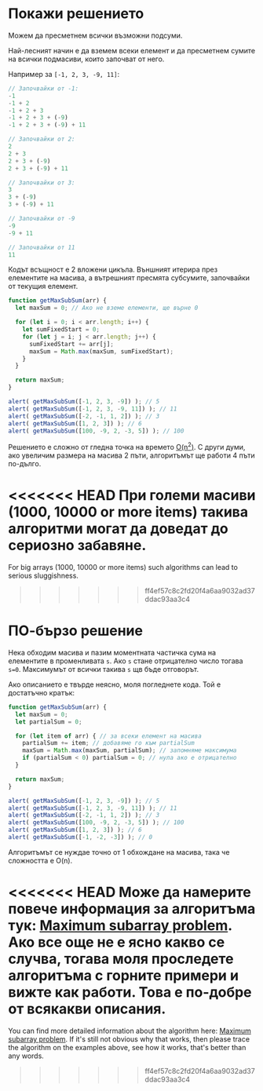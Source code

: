 # Покажи решението

Можем да пресметнем всички възможни подсуми.

Най-лесният начин е да вземем всеки елемент и да пресметнем сумите на всички подмасиви, които започват от него.

Например за `[-1, 2, 3, -9, 11]`:

```js no-beautify
// Започвайки от -1:
-1
-1 + 2
-1 + 2 + 3
-1 + 2 + 3 + (-9)
-1 + 2 + 3 + (-9) + 11

// Започвайки от 2:
2
2 + 3
2 + 3 + (-9)
2 + 3 + (-9) + 11

// Започвайки от 3:
3
3 + (-9)
3 + (-9) + 11

// Започвайки от -9
-9
-9 + 11

// Започвайки от 11
11
```

Кодът всъщност е 2  вложени цикъла. Външният итерира през елементите на масива, а вътрешният пресмята субсумите, започвайки от текущия елемент.

```js run
function getMaxSubSum(arr) {
  let maxSum = 0; // Ако не вземе елементи, ще върне 0

  for (let i = 0; i < arr.length; i++) {
    let sumFixedStart = 0;
    for (let j = i; j < arr.length; j++) {
      sumFixedStart += arr[j];
      maxSum = Math.max(maxSum, sumFixedStart);
    }
  }

  return maxSum;
}

alert( getMaxSubSum([-1, 2, 3, -9]) ); // 5
alert( getMaxSubSum([-1, 2, 3, -9, 11]) ); // 11
alert( getMaxSubSum([-2, -1, 1, 2]) ); // 3
alert( getMaxSubSum([1, 2, 3]) ); // 6
alert( getMaxSubSum([100, -9, 2, -3, 5]) ); // 100
```

Решението е сложно от гледна точка на времето [O(n<sup>2</sup>)](https://en.wikipedia.org/wiki/Big_O_notation). С други думи, ако увеличим размера на масива 2 пъти, алгоритъмът ще работи 4 пъти по-дълго.

<<<<<<< HEAD
При големи масиви (1000, 10000 or more items) такива алгоритми могат да доведат до сериозно забавяне.
=======
For big arrays (1000, 10000 or more items) such algorithms can lead to serious sluggishness.
>>>>>>> ff4ef57c8c2fd20f4a6aa9032ad37ddac93aa3c4

# ПО-бързо решение

Нека обходим масива и пазим моментната частичка сума на елементите в променливата `s`. Ако `s` стане отрицателно число тогава `s=0`. Максимумът от всички такива `s` щв бъде отговорът.

Ако описанието е твърде неясно, моля погледнете кода. Той е достатъчно кратък:

```js run demo
function getMaxSubSum(arr) {
  let maxSum = 0;
  let partialSum = 0;

  for (let item of arr) { // за всеки елемент на масива
    partialSum += item; // добавяме го към partialSum
    maxSum = Math.max(maxSum, partialSum); // запомняме максимума
    if (partialSum < 0) partialSum = 0; // нула ако е отрицателно
  }

  return maxSum;
}

alert( getMaxSubSum([-1, 2, 3, -9]) ); // 5
alert( getMaxSubSum([-1, 2, 3, -9, 11]) ); // 11
alert( getMaxSubSum([-2, -1, 1, 2]) ); // 3
alert( getMaxSubSum([100, -9, 2, -3, 5]) ); // 100
alert( getMaxSubSum([1, 2, 3]) ); // 6
alert( getMaxSubSum([-1, -2, -3]) ); // 0
```

Алгоритъмът се нуждае точно от 1 обхождане на масива, така че сложността е O(n).

<<<<<<< HEAD
Може да намерите повече информация за алгоритъма тук: [Maximum subarray problem](http://en.wikipedia.org/wiki/Maximum_subarray_problem). Ако все още не е ясно какво се случва, тогава моля проследете алгоритъма с горните примери и вижте как работи. Това е по-добре от всякакви описания. 
=======
You can find more detailed information about the algorithm here: [Maximum subarray problem](http://en.wikipedia.org/wiki/Maximum_subarray_problem). If it's still not obvious why that works, then please trace the algorithm on the examples above, see how it works, that's better than any words.
>>>>>>> ff4ef57c8c2fd20f4a6aa9032ad37ddac93aa3c4
